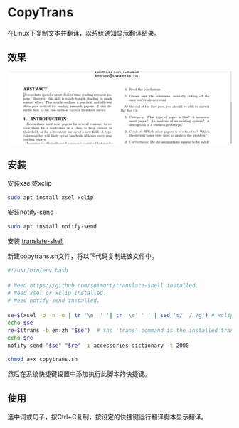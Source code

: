 # CopyTrans

在Linux下复制文本并翻译，以系统通知显示翻译结果。

## 效果
![](SC.gif)

## 安装
安装xsel或xclip
```bash
sudo apt install xsel xclip
```
安装[notify-send](https://github.com/vlevit/notify-send.sh)
```bash
sudo apt install notify-send
```
安装 [translate-shell](https://github.com/soimort/translate-shell)



新建copytrans.sh文件，将以下代码复制进该文件中。

```bash
#!/usr/bin/env bash

# Need https://github.com/soimort/translate-shell installed.
# Need xsel or xclip installed.
# Need notify-send installed.

se=$(xsel -b -n -o | tr '\n' ' '| tr '\r' ' ' | sed 's/  / /g') # xclip -selection clipboard -o
echo $se
re=$(trans -b en:zh "$se")  # the 'trans' command is the installed translate-shell.
echo $re
notify-send "$se" "$re" -i accessories-dictionary -t 2000
```

```bash
chmod a+x copytrans.sh
```

然后在系统快捷键设置中添加执行此脚本的快捷键。



## 使用

选中词或句子，按Ctrl+C复制，按设定的快捷键运行翻译脚本显示翻译。
